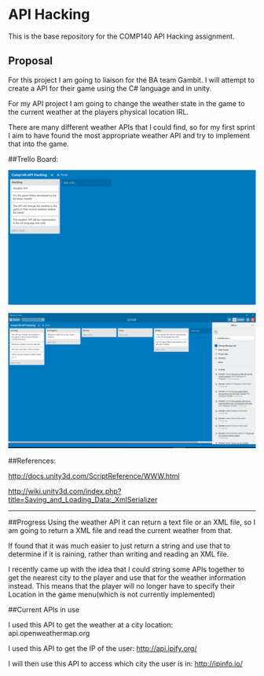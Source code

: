 # API Hacking
This is the base repository for the COMP140 API Hacking assignment.

## Proposal

For this project I am going to liaison for the BA team Gambit.
I will attempt to create a API for their game using the C# language and in unity.

For my API project I am going to change the weather state in the game to the current weather at the players physical location IRL.

There are many different weather APIs that I could find, so for my first sprint I aim to have found the most appropriate weather API and try to implement that into the game.




##Trello Board:

![text](https://raw.githubusercontent.com/Alli1223/comp140-api-hacking/master/Trello_Board/Screenshot%202016-03-24%2012.48.01.png "Trello board")

![text](https://raw.githubusercontent.com/Alli1223/comp140-api-hacking/master/Trello_Board/Screenshot%202016-04-12%2019.00.44.png "Trello board at the start of the first sprint")

##References:

http://docs.unity3d.com/ScriptReference/WWW.html

http://wiki.unity3d.com/index.php?title=Saving_and_Loading_Data:_XmlSerializer

___

##Progress
Using the weather API it can return a text file or an XML file, so I am going to return a XML file and read the current weather from that.

If found that it was much easier to just return a string and use that to determine if it is raining, rather than writing and reading an XML file.

I recently came up with the idea that I could string some APIs together to get the nearest city to the player and use that for the weather information instead. This means that the player will no longer have to specify their Location in the game menu(which is not currently implemented)


##Current APIs in use

I used this API to get the weather at a city location:
api.openweathermap.org

I used this API to get the IP of the user:
http://api.ipify.org/

I will then use this API to access which city the user is in:
http://ipinfo.io/
